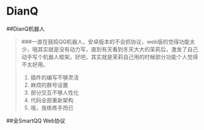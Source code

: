 # DianQ
##DianQ机器人
>###一直在鼓捣QQ机器人，安卓版本的不会抓协议，web版的觉得功能太少，哦其实就是没有动力写，直到有天看到冬天大大的茉莉后，激发了自己动手写个机器人框架。好吧，其实就是茉莉自己用的时候部分功能个人觉得不太好用。       
>1. 插件的编写不够灵活    
>2. 麻烦的群号设置          
>3. 部分交互不够人性化        
>4. 代码全部重新架构            
>5. 哦，我练练手而已               



##全SmartQQ Web协议
